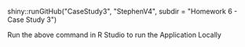 shiny::runGitHub("CaseStudy3", "StephenV4", subdir = "Homework 6 - Case Study 3")


Run the above command in R Studio to run the Application Locally
